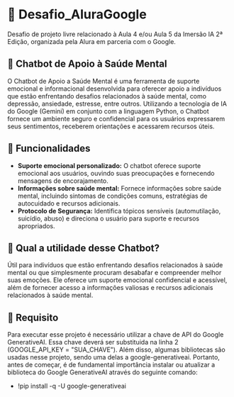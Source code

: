 # 🎯 Desafio_AluraGoogle
Desafio de projeto livre relacionado à Aula 4 e/ou Aula 5 da Imersão IA 2ª Edição, organizada pela Alura em parceria com o Google.

## 🤗 Chatbot de Apoio à Saúde Mental 
O Chatbot de Apoio a Saúde Mental é uma ferramenta de suporte emocional e informacional desenvolvida para oferecer apoio a indivíduos que estão enfrentando desafios relacionados à saúde mental, como depressão, ansiedade, estresse, entre outros. Utilizando a tecnologia de IA do Google (Gemini) em conjunto com a linguagem Python, o Chatbot fornece um ambiente seguro e confidencial para os usuários expressarem seus sentimentos, receberem orientações e acessarem recursos úteis.

## 📌 Funcionalidades

- **Suporte emocional personalizado:** O chatbot oferece suporte emocional aos usuários, ouvindo suas preocupações e fornecendo mensagens de encorajamento.
- **Informações sobre saúde mental:** Fornece informações sobre saúde mental, incluindo sintomas de condições comuns, estratégias de autocuidado e recursos adicionais.
- **Protocolo de Segurança:** Identifica tópicos sensíveis (automutilação, suicídio, abuso) e direciona o usuário para suporte e recursos apropriados.

## 🌟 Qual a utilidade desse Chatbot?

Útil para indivíduos que estão enfrentando desafios relacionados à saúde mental ou que simplesmente procuram desabafar e compreender melhor suas emoções. Ele oferece um suporte emocional confidencial e acessível, além de fornecer acesso a informações valiosas e recursos adicionais relacionados à saúde mental.

## 📢 Requisito

Para executar esse projeto é necessário utilizar a chave de API do Google GenerativeAI. Essa chave deverá ser substituida na linha 2 (GOOGLE_API_KEY = "SUA_CHAVE"). Além disso, algumas bibliotecas são usadas nesse projeto, sendo uma delas a google-generativeai. Portanto, antes de começar, é de fundamental importância instalar ou atualizar a biblioteca do Google GenerativeAI através do seguinte comando:

- !pip install -q -U google-generativeai

